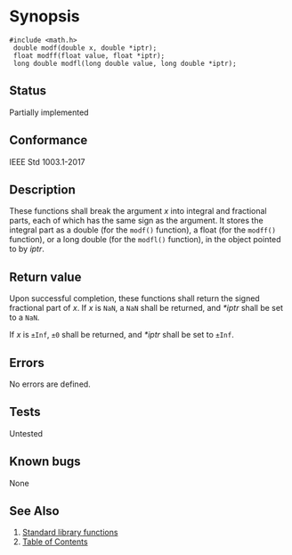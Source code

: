 # Synopsis 
`#include <math.h>`</br>
` double modf(double x, double *iptr);`</br>
` float modff(float value, float *iptr);`</br>
` long double modfl(long double value, long double *iptr);`</br>

## Status
Partially implemented
## Conformance
IEEE Std 1003.1-2017
## Description


These functions shall break the argument _x_ into integral and fractional parts, each of which has the same sign as the
argument. It stores the integral part as a double (for the `modf()` function), a float (for the `modff()`
function), or a long double (for the `modfl()` function), in the object pointed to by _iptr_.


## Return value


Upon successful completion, these functions shall return the signed fractional part of _x_.
If
_x_ is `NaN`, a `NaN` shall be returned, and _*iptr_ shall be set to a `NaN`.

If _x_ is `±Inf`, `±0` shall be returned, and _*iptr_ shall be set to `±Inf`. 


## Errors


No errors are defined.




## Tests

Untested

## Known bugs

None

## See Also 
1. [Standard library functions](../README.md)
2. [Table of Contents](../../../README.md)
